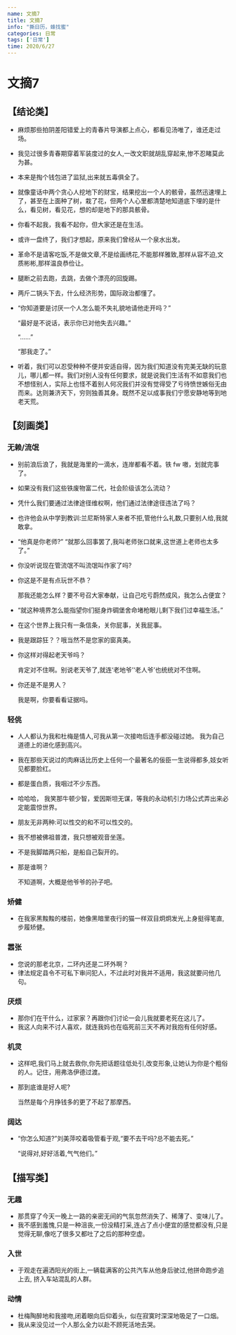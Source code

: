 ```yaml
---
name: 文摘7
title: 文摘7
info: "撕日历，蜂找蜜"
categories: 日常
tags: ['日常']
time: 2020/6/27
---
```


# 文摘7

## 【结论类】

- 麻烦那些拍阴差阳错爱上的青春片导演都上点心，都看见汤唯了，谁还走过场。

- 我见过很多青春期穿着军装度过的女人,一改文职就胡乱穿起来,惨不忍睹莫此为甚。

- 本来是掏个钱包进了监狱,出来就五毒俱全了。

- 就像童话中两个贪心人挖地下的财宝，结果挖出一个人的骸骨，虽然迅速埋上了，甚至在上面种了树，栽了花，但两个人心里都清楚地知道底下埋的是什么，看见树，看见花，想的却是地下的那具骸骨。

- 你看不起我，我看不起你，但大家还是在生活。

- 或许一盘终了，我们才想起，原来我们曾经从一个泉水出发。

- 革命不是请客吃饭,不是做文章,不是绘画绣花,不能那样雅致,那样从容不迫,文质彬彬,那样温良恭俭让。

- 腿断之前去跑，去跳，去做个漂亮的回旋踢。

- 两斤二锅头下去，什么经济形势，国际政治都懂了。

- “你知道要是讨厌一个人怎么能不失礼貌地请他走开吗？”

  “最好是不说话，表示你已对他失去兴趣。”

  “……”

  “那我走了。”

- 听着，我们可以忍受种种不便并安适自得，因为我们知道没有完美无缺的玩意儿，哪儿都一样。我们对别人没有任何要求，就是说我们生活有不如意我们也不想怪别人，实际上也怪不着别人何况我们并没有觉得受了亏待愤世嫉俗无由而来。达则兼济天下，穷则独善其身。既然不足以成事我们宁愿安静地等到地老天荒。

## 【刻画类】

### 无赖/流氓

- 别前浪后浪了，我就是海里的一滴水，连岸都看不着。铁 fw 嗷，划就完事了。

- 如果没有我们这些铁废物富二代，社会阶级该怎么流动？

- 凭什么我们要通过法律途径维权啊，他们通过法律途径违法了吗？

- 也许他会从中学到教训:兰尼斯特家人来者不拒,管他什么礼数,只要别人给,我就敢拿。

- “他真是你老师?” “就那么回事罢了,我叫老师张口就来,这世道上老师也太多了。”

- 你没听说现在管流氓不叫流氓叫作家了吗?

- 你这是不是有点玩世不恭？

  那我还能怎么样？要不号召大家奉献，让自己吃亏蔚然成风，我怎么占便宜？

- “就这种境界怎么能指望你们挺身炸碉堡舍命堵枪眼儿剩下我们过幸福生活。”

- 在这个世界上我只有一条信条，关你屁事，关我屁事。

- 我是跟踪狂？？哦当然不是您家的窗真美。

- 你这样对得起老天爷吗？

  肯定对不住啊。别说老天爷了,就连‘老地爷’‘老人爷’也统统对不住啊。
  
- 你还是不是男人？

  我是啊，你要看看证据吗。

### 轻佻

- 人人都认为我和杜梅是情人,可我从第一次接吻后连手都没碰过她。 我为自己道德上的进化感到高兴。

- 我在那些天说过的肉麻话比历史上任何一个最著名的佞臣一生说得都多,妓女听见都要脸红。

- 都是蛋白质，我咽过不少东西。

- 哈哈哈， 我笑那牛顿少智，爱因斯坦无谋，等我的永动机引力场公式弄出来必定能震惊世界。

- 朋友无非两种:可以性交的和不可以性交的。

- 我不想被佛祖普渡，我只想被观音坐莲。

- 不是我脚踏两只船，是船自己裂开的。

- 那是谁啊？

  不知道啊，大概是他爷爷的孙子吧。

### 矫健

- 在我家黑黢黢的楼前，她像黑暗里夜行的猫一样双目炯炯发光,上身挺得笔直,步履矫健。

### 嚣张

- 您说的那老北京，二环内还是二环外啊？
- 律法规定县令不可私下审问犯人，不过此时对我并不适用，我这就要问他几句。

### 厌烦

- 那你们在干什么，过家家？再跟你们讨论一会儿我就要老死在这儿了。
- 我这人向来不讨人喜欢，就连我妈也在临死前三天不再对我抱有任何好感。

### 机灵

- 这样吧,我们马上就去救你,你先把话题往低处引,改变形象,让她认为你是个粗俗的人。记住，用弗洛伊德过渡。

- 那到底谁是好人呢?

  当然是每个月挣钱多的更了不起了那摩西。

### 阔达

- “你怎么知道?”刘美萍咬着吸管看于观,“要不去干吗?总不能去死。” 

  “说得对,好好活着,气气他们。”

## 【描写类】

### 无趣

- 那贯穿了今天一晚上一路的亲密无间的气氛忽然消失了、稀薄了、变味儿了。
- 我不感到羞愧,只是一种沮丧,一份没精打采,连占了点小便宜的感觉都没有,只是觉得无聊,像吃了很多又都吐了之后的那种空虚。

### 入世

- 于观走在遍洒阳光的街上,一辆载满客的公共汽车从他身后驶过,他拼命跑步追上去, 挤入车站混乱的人群。

### 动情

- 杜梅陶醉地和我接吻,闭着眼向后仰着头，似在寂寞时深深地吸足了一口烟。
- 我从来没见过一个人那么全力以赴不顾死活地去哭。

